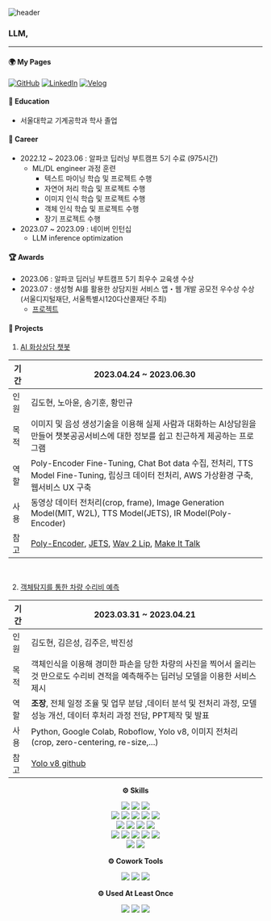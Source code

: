 ![header](https://capsule-render.vercel.app/api?type=waving&color=auto&height=240&section=header&text=김도현's%20GitHub&fontSize=60&animation=fadeIn&fontAlignY=38&desc=%20Welcome!%20&descAlignY=51&descAlign=62)
<br>

### LLM, 

---


#### 🌍 My Pages

[![GitHub](https://img.shields.io/badge/GitHub-181717.svg?&style=for-the-badge&logo=GitHub&logoColor=white)]() [![LinkedIn](https://img.shields.io/badge/LinkedIn-0A66C2.svg?&style=for-the-badge&logo=LinkedIn&logoColor=white)](https://www.linkedin.com/in/도현-김-90b752285/) [![Velog](https://img.shields.io/badge/Velog-20C997.svg?&style=for-the-badge&logo=Velog&logoColor=white)](https://velog.io/@doh0106) 


#### 🏫 Education
* 서울대학교 기계공학과 학사 졸업

#### 💼 Career
* 2022.12 ~ 2023.06 : 알파코 딥러닝 부트캠프 5기 수료 (975시간)
    - ML/DL engineer 과정 훈련
        - 텍스트 마이닝 학습 및 프로젝트 수행
        - 자연어 처리 학습 및 프로젝트 수행
        - 이미지 인식 학습 및 프로젝트 수행
        - 객체 인식 학습 및 프로젝트 수행
        - 장기 프로젝트 수행
* 2023.07 ~ 2023.09 :  네이버 인턴십 
    - LLM inference optimization

#### 🏆 Awards
- 2023.06 : 알파코 딥러닝 부트캠프 5기 최우수 교육생 수상
- 2023.07 : 생성형 AI를 활용한 상담지원 서비스 앱・웹 개발 공모전 우수상 수상 (서울디지털재단, 서울특별시120다산콜재단 주최)
    - [프로젝트](https://github.com/suted2/AI_video_chatbot)


#### 📑 Projects


1. [AI 화상상담 챗봇](https://github.com/suted2/AI_video_chatbot)

기간 | 2023.04.24 ~ 2023.06.30
---|---------
인원 | 김도현, 노아윤, 송기훈, 황민규 
목적 | 이미지 및 음성 생성기술을 이용해 실제 사람과 대화하는 AI상담원을 만들어 챗봇공공서비스에 대한 정보를 쉽고 친근하게 제공하는 프로그램 
역할 | Poly-Encoder Fine-Tuning, Chat Bot data 수집, 전처리, TTS Model Fine-Tuning, 립싱크 데이터 전처리, AWS 가상환경 구축, 웹서비스 UX 구축
사용 | 동영상 데이터 전처리(crop, frame), Image Generation Model(MIT, W2L), TTS Model(JETS), IR Model(Poly-Encoder)
참고 | [Poly-Encoder](https://github.com/chijames/Poly-Encoder), [JETS](https://github.com/imdanboy/jets), [Wav 2 Lip](https://github.com/Rudrabha/Wav2Lip), [Make It Talk](https://github.com/yzhou359/MakeItTalk)

<br>

2. [객체탐지를 통한 차량 수리비 예측](https://github.com/doh0106/car-repair)

기간 | 2023.03.31 ~ 2023.04.21
------------|---------
인원 | 김도현, 김은성, 김주은, 박진성 
목적 | 객체인식을 이용해 경미한 파손을 당한 차량의 사진을 찍어서 올리는 것 만으로도 수리비 견적을 예측해주는 딥러닝 모델을 이용한 서비스 제시
역할 | **조장**, 전체 일정 조율 및 업무 분담 ,데이터 분석 및 전처리 과정, 모델 성능 개선, 데이터 후처리 과정 전담, PPT제작 및 발표
사용 | Python, Google Colab, Roboflow, Yolo v8, 이미지 전처리(crop, zero-centering, re-size,...)
참고 |  [Yolo v8 github](https://github.com/ultralytics/ultralytics)


<p align="center">
<Strong>⚙️ Skills</Strong><br>
<p>
<p align="center" display="inline-block">
<img src="https://img.shields.io/badge/Python-3776AB?style=flat-square&logo=Python&logoColor=white"/>

<img src="https://img.shields.io/badge/PyTorch-EE4C2C?style=flat-square&logo=PyTorch&logoColor=white"/>
<img src="https://img.shields.io/badge/TensorFlow-FF6F00?style=flat-square&logo=TensorFlow&logoColor=white"/>
<br>
<img src="https://img.shields.io/badge/Pandas-150458?style=flat-square&logo=Pandas&logoColor=white"/>

<img src="https://img.shields.io/badge/Numpy-013243?style=flat-square&logo=Numpy&logoColor=white"/>

<img src="https://img.shields.io/badge/scikitlearn-F7931E?style=flat-square&logo=scikit-learn&logoColor=white"/>

<img src="https://img.shields.io/badge/OpenCV-5C3EE8?style=flat-square&logo=OpenCV&logoColor=white"/>

<img src="https://img.shields.io/badge/Selenium-43B02A?style=flat-square&logo=Selenium&logoColor=white"/>

<br>
<img src="https://img.shields.io/badge/Ubuntu-E95420?style=flat-square&logo=Ubuntu&logoColor=white"/>

<img src="https://img.shields.io/badge/Linux-FCC624?style=flat-square&logo=linux&logoColor=black"/>

<img src="https://img.shields.io/badge/Amazon AWS-232F3E?style=flat-square&logo=amazonaws&logoColor=white"/>

<img src="https://img.shields.io/badge/Google Colab-F9AB00?style=flat-square&logo=Google Colab&logoColor=white"/>
<br>
<img src="https://img.shields.io/badge/FastAPI-009688?style=flat-square&logo=FastAPI&logoColor=white"/>

<img src="https://img.shields.io/badge/Flask-000000?style=flat-square&logo=flask&logoColor=white"/>

<img src="https://img.shields.io/badge/Anaconda-44A833?style=flat-square&logo=Anaconda&logoColor=white"/>

<img src="https://img.shields.io/badge/Git-F05032?style=flat-square&logo=git&logoColor=white"/>

<img src="https://img.shields.io/badge/MySQL-4479A1?style=flat-square&logo=MySQL&logoColor=white"/>
<br>
<img src="https://img.shields.io/badge/Docker-2496ED?style=flat-square&logo=Docker&logoColor=white"/>

<img src="https://img.shields.io/badge/Kubernetes-326CE5?style=flat-square&logo=Kubernetes&logoColor=white"/>
<p>


<p align="center">
<Strong>⚙️ Cowork Tools </Strong>
<p>

<p align="center" display="inline-block">
<img src="https://img.shields.io/badge/GitHub-181717?style=flat-square&logo=GitHub&logoColor=white"/>
<img src="https://img.shields.io/badge/Notion-000000?style=flat-square&logo=Notion&logoColor=white"/>
<img src="https://img.shields.io/badge/Slack-4A154B?style=flat-square&logo=Slack&logoColor=white"/>
<p>

<p align="center" display="inline-block">
<Strong>⚙️ Used At Least Once </Strong>
<p>
<p align="center" display="inline-block">
<img src="https://img.shields.io/badge/HTML5-E34F26?style=flat-square&logo=html5&logoColor=white"/>
<img src="https://img.shields.io/badge/CSS3-1572B6?style=flat-square&logo=css3&logoColor=white"/>
<img src="https://img.shields.io/badge/JavaScript-F7DF1E?style=flat-square&logo=javascript&logoColor=black"/>
<p>
